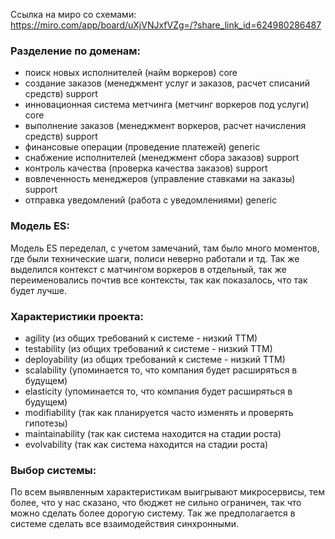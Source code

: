 Ссылка на миро со схемами:
https://miro.com/app/board/uXjVNJxfVZg=/?share_link_id=624980286487

### Разделение по доменам:
- поиск новых исполнителей (найм воркеров) core 
- создание заказов (менеджмент услуг и заказов, расчет списаний средств) support
- инновационная система метчинга (метчинг воркеров под услуги) core
- выполнение заказов (менеджмент воркеров, расчет начисления средств) support
- финансовые операции (проведение платежей) generic
- снабжение исполнителей (менеджмент сбора заказов) support
- контроль качества (проверка качества заказов) support
- вовлеченность менеджеров (управление ставками на заказы) support 
- отправка уведомлений (работа с уведомлениями) generic

### Модель ES:
Модель ES переделал, с учетом замечаний, там было много моментов, где были технические шаги, полиси неверно работали и тд. Так же выделился контекст с матчингом воркеров в отдельный, так же переименовались почтив все контексты, так как показалось, что так будет лучше.

### Характеристики проекта:
- agility (из общих требований к системе - низкий TTM)
- testability (из общих требований к системе - низкий TTM)
- deployability (из общих требований к системе - низкий TTM)
- scalability (упоминается то, что компания будет расширяться в будущем)
- elasticity (упоминается то, что компания будет расширяться в будущем)
- modifiability (так как планируется часто изменять и проверять гипотезы)
- maintainability (так как система находится на стадии роста)
- evolvability (так как система находится на стадии роста)
### Выбор системы:
По всем выявленным характеристикам выигрывают микросервисы, тем более, что у нас сказано, что бюджет не сильно ограничен, так что можно сделать более дорогую систему. Так же предполагается в системе сделать все взаимодействия синхронными.
